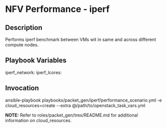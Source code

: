 # NFV Performance -  iperf

## Description

Performs iperf benchmark between VMs wit in same and across different compute nodes.

## Playbook Variables

iperf_network: <network used for the testing>
iperf_lcores: <list of cpus used for iperf instances>

## Invocation

ansible-playbook playbooks/packet_gen/iperf/performance_scenario.yml -e cloud_resources=create --extra @/path/to/openstack_task_vars.yml

**NOTE:** Refer to roles/packet_gen/trex/README.md for additional information on cloud_resources.
